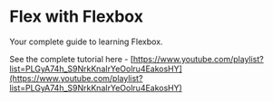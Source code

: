 # Flex with Flexbox

Your complete guide to learning Flexbox.

See the complete tutorial here - [https://www.youtube.com/playlist?list=PLGyA74h_S9NrkKnaIrYeOolru4EakosHY](https://www.youtube.com/playlist?list=PLGyA74h_S9NrkKnaIrYeOolru4EakosHY)
